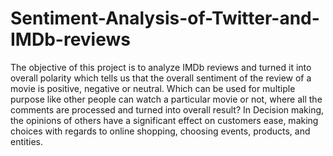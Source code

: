 # Sentiment-Analysis-of-Twitter-and-IMDb-reviews
The objective of this project is to analyze IMDb reviews and turned it  into overall polarity which tells us that the overall sentiment of the review  of a movie is positive, negative or neutral. Which can be used for  multiple purpose like other people can watch a particular movie or not,  where all the comments are processed and turned into overall result? In  Decision making, the opinions of others have a significant effect on  customers ease, making choices with regards to online shopping,  choosing events, products, and entities.
